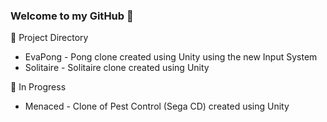 ### Welcome to my GitHub 👋

🔭 Project Directory
- EvaPong - Pong clone created using Unity using the new Input System
- Solitaire - Solitaire clone created using Unity


🌱 In Progress
- Menaced - Clone of Pest Control (Sega CD) created using Unity



<!--
**evachaynes/evachaynes** is a ✨ _special_ ✨ repository because its `README.md` (this file) appears on your GitHub profile.

Here are some ideas to get you started:

- 🔭 I’m currently working on ...
- 🌱 I’m currently learning ...
- 👯 I’m looking to collaborate on ...
- 🤔 I’m looking for help with ...
- 💬 Ask me about ...
- 📫 How to reach me: ...
- 😄 Pronouns: ...
- ⚡ Fun fact: ...
-->

